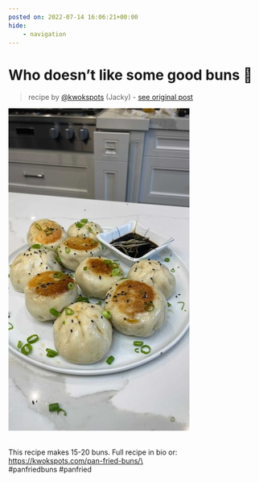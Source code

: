```yaml
---
posted on: 2022-07-14 16:06:21+00:00
hide:
    - navigation
---
```


# Who doesn’t like some good buns 🥵  

> recipe by [@kwokspots](https://www.instagram.com/kwokspots/) 
(Jacky) - [see original post](https://instagram.com/p/Cf_67K8jkLs)

![](../img/kwokspots_14-07-2022_1607.png)

\
This recipe makes 15-20 buns. Full recipe in bio or: https://kwokspots.com/pan-fried-buns/\
\
\#panfriedbuns \#panfried 